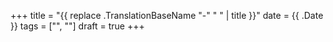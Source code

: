 +++
title = "{{ replace .TranslationBaseName "-" " " | title }}"
date = {{ .Date }}
tags = ["", ""] 
draft = true
+++

